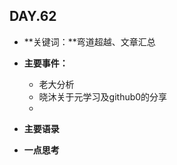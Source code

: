  ## DAY.62
+ **关键词：**弯道超越、文章汇总
+ **主要事件：**
    + 老大分析
    + 晓沐关于元学习及github0的分享
    + 
+ **主要语录**


+ **一点思考**
